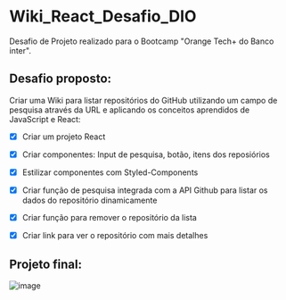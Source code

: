 # Wiki_React_Desafio_DIO
Desafio de Projeto realizado para o Bootcamp "Orange Tech+ do Banco inter". 

## Desafio proposto: 
Criar uma Wiki para listar repositórios do GitHub utilizando um campo de pesquisa através da URL e aplicando os conceitos aprendidos de JavaScript e React:

- [x] Criar um projeto React
- [x] Criar componentes: Input de pesquisa, botão, itens dos reposiórios
- [x] Estilizar componentes com Styled-Components
- [x] Criar função de pesquisa integrada com a API Github para listar os dados do repositório dinamicamente
- [x] Criar função para remover o repositório da lista
- [x] Criar link para ver o repositório com mais detalhes


## Projeto final:

![image](https://user-images.githubusercontent.com/113123536/208203296-e5c6ce0f-6172-4239-9368-efd789bf2c13.png)






